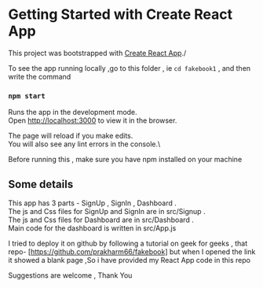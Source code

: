 # Getting Started with Create React App

This project was bootstrapped with [Create React App](https://github.com/facebook/create-react-app)./

To see the app running locally ,go to this folder , ie `cd fakebook1` , and then write the command
### `npm start`

Runs the app in the development mode.\
Open [http://localhost:3000](http://localhost:3000) to view it in the browser.

The page will reload if you make edits.\
You will also see any lint errors in the console.\

Before running this , make sure you have npm installed on your machine

## Some details

This app has 3 parts -  SignUp , SignIn , Dashboard .\
The js and Css files for SignUp and SignIn  are in src/Signup .\
The js and Css files for Dashboard are in src/Dashboard .\
Main code for the dashboard is written in src/App.js 

I tried to deploy it on github by following a tutorial on geek for geeks , that repo- [https://github.com/prakharm66/fakebook] but when I opened the link it showed a blank page ,So i have provided my React App code in this repo

Suggestions are welcome , Thank You
